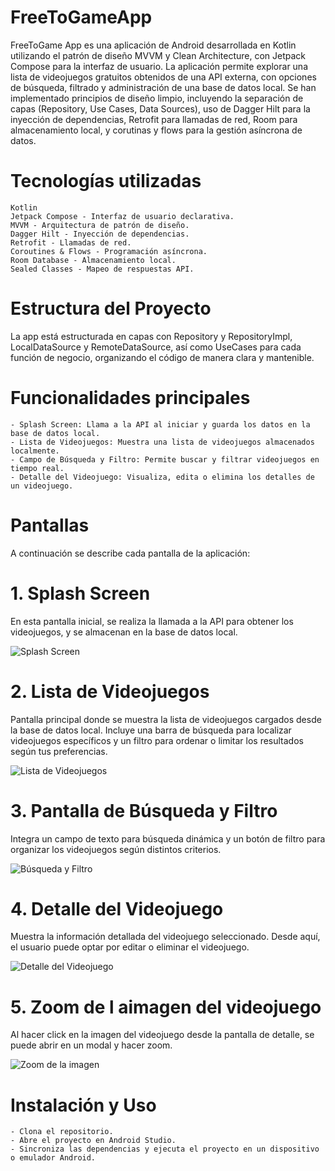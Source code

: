 # FreeToGameApp

FreeToGame App es una aplicación de Android desarrollada en Kotlin utilizando el patrón de diseño MVVM y Clean Architecture, con Jetpack Compose para la interfaz de usuario. La aplicación permite explorar una lista de videojuegos gratuitos obtenidos de una API externa, con opciones de búsqueda, filtrado y administración de una base de datos local. Se han implementado principios de diseño limpio, incluyendo la separación de capas (Repository, Use Cases, Data Sources), uso de Dagger Hilt para la inyección de dependencias, Retrofit para llamadas de red, Room para almacenamiento local, y corutinas y flows para la gestión asíncrona de datos.

# Tecnologías utilizadas
	Kotlin
	Jetpack Compose - Interfaz de usuario declarativa.
	MVVM - Arquitectura de patrón de diseño.
	Dagger Hilt - Inyección de dependencias.
	Retrofit - Llamadas de red.
	Coroutines & Flows - Programación asíncrona.
	Room Database - Almacenamiento local.
	Sealed Classes - Mapeo de respuestas API.
# Estructura del Proyecto
La app está estructurada en capas con Repository y RepositoryImpl, LocalDataSource y RemoteDataSource, así como UseCases para cada función de negocio, organizando el código de manera clara y mantenible.

# Funcionalidades principales
	- Splash Screen: Llama a la API al iniciar y guarda los datos en la base de datos local.
	- Lista de Videojuegos: Muestra una lista de videojuegos almacenados localmente.
	- Campo de Búsqueda y Filtro: Permite buscar y filtrar videojuegos en tiempo real.
	- Detalle del Videojuego: Visualiza, edita o elimina los detalles de un videojuego.
# Pantallas
A continuación se describe cada pantalla de la aplicación:

# 1. Splash Screen
En esta pantalla inicial, se realiza la llamada a la API para obtener los videojuegos, y se almacenan en la base de datos local.

![Splash Screen](./assets/splash_screen.png)

# 2. Lista de Videojuegos
Pantalla principal donde se muestra la lista de videojuegos cargados desde la base de datos local. Incluye una barra de búsqueda para localizar videojuegos específicos y un filtro para ordenar o limitar los resultados según tus preferencias.

![Lista de Videojuegos](./assets/lista_videojuegos.png)

# 3. Pantalla de Búsqueda y Filtro
Integra un campo de texto para búsqueda dinámica y un botón de filtro para organizar los videojuegos según distintos criterios.

![Búsqueda y Filtro](./assets/busqueda_filtro.png)

# 4. Detalle del Videojuego
Muestra la información detallada del videojuego seleccionado. Desde aquí, el usuario puede optar por editar o eliminar el videojuego.

![Detalle del Videojuego](./assets/detalle_videojuego.png)

# 5. Zoom de l aimagen del videojuego
Al hacer click en la imagen del videojuego desde la pantalla de detalle, se puede abrir en un modal y hacer zoom.

![Zoom de la imagen](./assets/zoom_imagen.png)

# Instalación y Uso
	- Clona el repositorio.
	- Abre el proyecto en Android Studio.
	- Sincroniza las dependencias y ejecuta el proyecto en un dispositivo o emulador Android.
